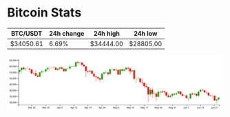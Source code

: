 # Bitcoin Stats

BTC/USDT|24h change|24h high|24h low|
|---|---|---|---|
|$34050.61|6.69%|$34444.00|$28805.00|

<img src="./chart.svg">
